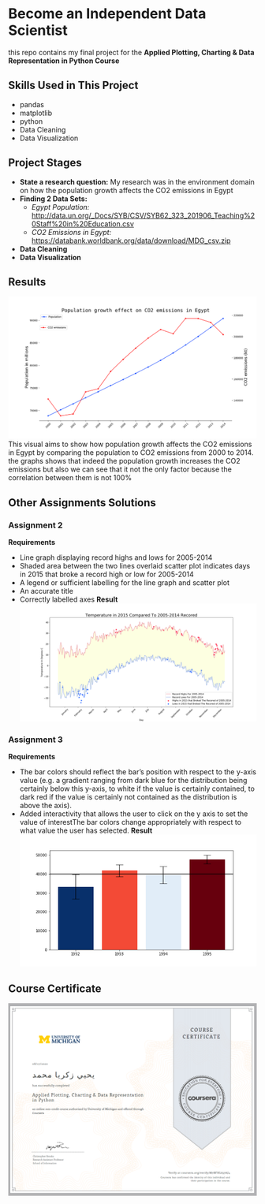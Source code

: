 # Become an Independent Data Scientist
this repo contains my final project for the __Applied Plotting, Charting & Data Representation in Python Course__ 
## Skills Used in This Project
* pandas
* matplotlib
* python
* Data Cleaning
* Data Visualization
## Project Stages
* __State a research question:__ My research was in the environment domain on how the population growth affects the CO2 emissions in Egypt
* __Finding 2 Data Sets:__
    * _Egypt Population:_ http://data.un.org/_Docs/SYB/CSV/SYB62_323_201906_Teaching%20Staff%20in%20Education.csv
    * _CO2 Emissions in Egypt:_
    https://databank.worldbank.org/data/download/MDG_csv.zip
* __Data Cleaning__
* __Data Visualization__
## Results
![](images/final.png)
This visual aims to show how population growth affects the CO2 emissions in Egypt by comparing the population to CO2 emissions from 2000 to 2014.
the graphs shows that indeed the population growth increases the CO2 emissions but also we can see that it not the only factor because the correlation between them is not 100%
## Other Assignments Solutions
### Assignment 2
__Requirements__
* Line graph displaying record highs and lows for 2005-2014
* Shaded area between the two lines overlaid scatter plot indicates days in 2015 that broke a record high or low for 2005-2014
* A legend or sufficient labelling for the line graph and scatter plot 
* An accurate title
* Correctly labelled axes
__Result__
![](images/Assignment2.png)
### Assignment 3
__Requirements__
* The bar colors should reflect the bar’s position with respect to the y-axis value (e.g. a gradient ranging from dark blue for the distribution being certainly below this y-axis, to white if the value is certainly contained, to dark red if the value is certainly not contained as the distribution is above the axis).
* Added interactivity that allows the user to click on the y axis to set the value of interestThe bar colors change appropriately with respect to what value the user has selected.
__Result__
![](images/Assignment3.png)
## Course Certificate
![](images/Certificate.png)